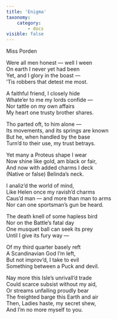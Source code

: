 ```yaml
---
title: 'Enigma'
taxonomy:
    category:
        - docs
visible: false
---
```


<div class="author">Miss Porden</div>  

Were all men honest — well I ween  
On earth I never yet had been  
Yet, and I glory in the boast —  
’Tis robbers that detest me most.  

A faithful friend, I closely hide  
Whate’er to me my lords confide —  
Nor tattle on my own affairs  
My heart one trusty brother shares.  

Tho parted oft, to him alone —  
Its movements, and its springs are known  
But he, when handled by the base  
Turn’d to their use, my trust betrays.  

Yet many a Proteus shape I wear  
Now shine like gold, am black or fair,  
And now with added charms I deck  
(Native or false) Belinda’s neck.  

I analiz’d the world of mind,  
Like Helen once my ravish’d charms  
Caus’d man — and more than man to arms  
Nor can one sportsman’s gun be heard.  

The death knell of some hapless bird  
Nor on the Battle’s fatal day  
One musquet ball can seek its prey  
Until I give its fury way —  

Of my third quarter basely reft  
A Scandinavian God I’m left,  
But not improv’d, I take to evil  
Something between a Puck and devil.  

Nay more this Isle’s unrivall’d trade  
Could scarce subsist without my aid,  
Or streams unfailing proudly bear  
The freighted barge this Earth and air  
Then, Ladies haste, my secret shew,  
And I’m no more myself to you.
